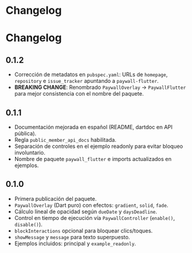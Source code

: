 # Changelog
# Changelog

## 0.1.2
- Corrección de metadatos en `pubspec.yaml`: URLs de `homepage`, `repository` e `issue_tracker` apuntando a `paywall-flutter`.
- **BREAKING CHANGE**: Renombrado `PaywallOverlay` → `PaywallFlutter` para mejor consistencia con el nombre del paquete.

## 0.1.1
- Documentación mejorada en español (README, dartdoc en API pública).
- Regla `public_member_api_docs` habilitada.
- Separación de controles en el ejemplo readonly para evitar bloqueo involuntario.
- Nombre de paquete `paywall_flutter` e imports actualizados en ejemplos.

## 0.1.0
- Primera publicación del paquete.
- `PaywallOverlay` (Dart puro) con efectos: `gradient`, `solid`, `fade`.
- Cálculo lineal de opacidad según `dueDate` y `daysDeadline`.
- Control en tiempo de ejecución vía `PaywallController` (`enable()`, `disable()`).
- `blockInteractions` opcional para bloquear clics/toques.
- `showMessage` y `message` para texto superpuesto.
- Ejemplos incluidos: principal y `example_readonly`.
